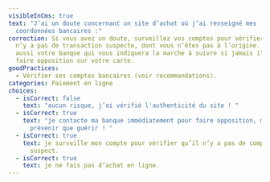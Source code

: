 ```yaml
---
visibleInCms: true
text: "J’ai un doute concernant un site d’achat où j’ai renseigné mes
  coordonnées bancaires :"
correction: Si vous avez un doute, surveillez vos comptes pour vérifier qu’il
  n’y a pas de transaction suspecte, dont vous n’êtes pas à l’origine. Contactez
  aussi votre banque qui vous indiquera la marche à suivre si jamais il faut
  faire opposition sur votre carte.
goodPractices:
  - Vérifier ses comptes bancaires (voir recommandations).
categories: Paiement en ligne
choices:
  - isCorrect: false
    text: "aucun risque, j’ai vérifié l'authenticité du site ! "
  - isCorrect: true
    text: "je contacte ma banque immédiatement pour faire opposition, mieux vaut
      prévenir que guérir ! "
  - isCorrect: true
    text: je surveille mon compte pour vérifier qu’il n’y a pas de comportement
      suspect.
  - isCorrect: true
    text: je ne fais pas d’achat en ligne.
---
```

